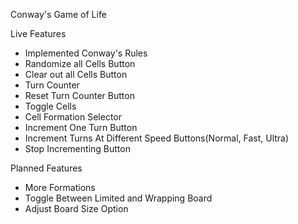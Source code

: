 Conway's Game of Life

Live Features
- Implemented Conway's Rules
- Randomize all Cells Button
- Clear out all Cells Button
- Turn Counter
- Reset Turn Counter Button
- Toggle Cells
- Cell Formation Selector
- Increment One Turn Button
- Increment Turns At Different Speed Buttons(Normal, Fast, Ultra)
- Stop Incrementing Button

Planned Features
- More Formations
- Toggle Between Limited and Wrapping Board
- Adjust Board Size Option
